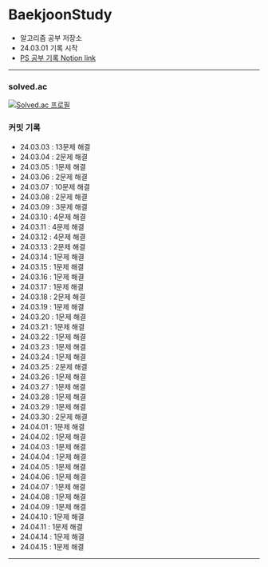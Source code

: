 # BaekjoonStudy



- 알고리즘 공부 저장소
- 24.03.01 기록 시작
- [PS 공부 기록 Notion link](https://speckled-piranha-804.notion.site/BaekJoon-3e95ed40c6804dee8856d3a397ffff17?pvs=4)
---

### solved.ac

[![Solved.ac
프로필](http://mazassumnida.wtf/api/v2/generate_badge?boj=hyunseong0718)](https://solved.ac/hyunseong0718)

### 커밋 기록

- 24.03.03 : 13문제 해결
- 24.03.04 : 2문제 해결
- 24.03.05 : 1문제 해결
- 24.03.06 : 2문제 해결
- 24.03.07 : 10문제 해결
- 24.03.08 : 2문제 해결
- 24.03.09 : 3문제 해결
- 24.03.10 : 4문제 해결
- 24.03.11 : 4문제 해결
- 24.03.12 : 4문제 해결
- 24.03.13 : 2문제 해결
- 24.03.14 : 1문제 해결
- 24.03.15 : 1문제 해결
- 24.03.16 : 1문제 해결
- 24.03.17 : 1문제 해결
- 24.03.18 : 2문제 해결
- 24.03.19 : 1문제 해결
- 24.03.20 : 1문제 해결
- 24.03.21 : 1문제 해결
- 24.03.22 : 1문제 해결
- 24.03.23 : 1문제 해결
- 24.03.24 : 1문제 해결
- 24.03.25 : 2문제 해결
- 24.03.26 : 1문제 해결
- 24.03.27 : 1문제 해결
- 24.03.28 : 1문제 해결
- 24.03.29 : 1문제 해결
- 24.03.30 : 2문제 해결
- 24.04.01 : 1문제 해결
- 24.04.02 : 1문제 해결
- 24.04.03 : 1문제 해결
- 24.04.04 : 1문제 해결
- 24.04.05 : 1문제 해결
- 24.04.06 : 1문제 해결
- 24.04.07 : 1문제 해결
- 24.04.08 : 1문제 해결
- 24.04.09 : 1문제 해결
- 24.04.10 : 1문제 해결
- 24.04.11 : 1문제 해결
- 24.04.14 : 1문제 해결
- 24.04.15 : 1문제 해결
---
